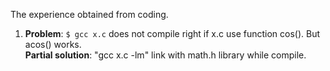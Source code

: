 The experience obtained from coding.

1. **Problem**: `$ gcc x.c` does not compile right if x.c use function cos(). But acos() works.  
   **Partial solution**: "gcc x.c -lm" link with math.h library while compile. 

